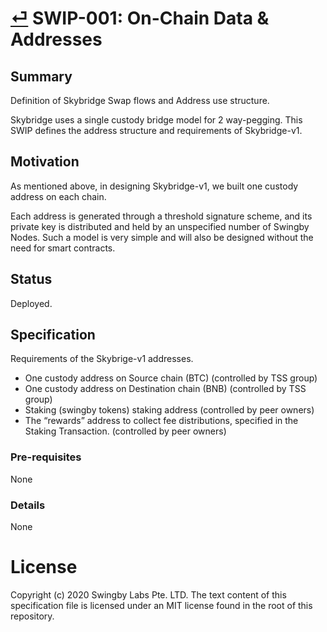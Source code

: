 # [⏎](./readme.md) SWIP-001: On-Chain Data & Addresses

## Summary

Definition of Skybridge Swap flows and Address use structure.

Skybridge uses a single custody bridge model for 2 way-pegging.
This SWIP defines the address structure and requirements of Skybridge-v1.

## Motivation

As mentioned above, in designing Skybridge-v1, we built one custody address on each chain.

Each address is generated through a threshold signature scheme, and its private key is distributed and held by an unspecified number of Swingby Nodes. Such a model is very simple and will also be designed without the need for smart contracts.

## Status

Deployed.

## Specification

Requirements of the Skybrige-v1 addresses.

- One custody address on Source chain (BTC) (controlled by TSS group)
- One custody address on Destination chain (BNB) (controlled by TSS group)
- Staking (swingby tokens) staking address (controlled by peer owners)
- The “rewards” address to collect fee distributions, specified in the Staking Transaction. (controlled by peer owners)

### Pre-requisites

None

### Details

None

# License

Copyright (c) 2020 Swingby Labs Pte. LTD. The text content of this specification file is licensed under an MIT license found in the root of this repository.
